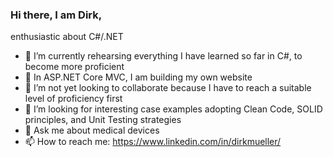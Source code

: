 ### Hi there, I am Dirk,

enthusiastic about C#/.NET
- 🔭 I’m currently rehearsing everything I have learned so far in C#, to become more proficient
- 🌱 In ASP.NET Core MVC, I am building my own website
- 👯 I’m not yet looking to collaborate because I have to reach a suitable level of proficiency first
- 🤔 I’m looking for interesting case examples adopting Clean Code, SOLID principles, and Unit Testing strategies
- 💬 Ask me about medical devices
- 📫 How to reach me: https://www.linkedin.com/in/dirkmueller/
